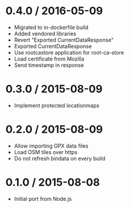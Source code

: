 # 0.4.0 / 2016-05-09

  * Migrated to in-dockerfile build
  * Added vendored libraries
  * Revert "Exported CurrentDataResponse"
  * Exported CurrentDataResponse
  * Use rootcastore application for root-ca-store
  * Load certificate from Mozilla
  * Send timestamp in response


0.3.0 / 2015-08-09
==================

  * Implement protected locationmaps

0.2.0 / 2015-08-09
==================

  * Allow importing GPX data files
  * Load OSM tiles over https
  * Do not refresh bindata on every build

0.1.0 / 2015-08-08
==================

 * Initial port from Node.js
